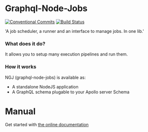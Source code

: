 # Graphql-Node-Jobs

[![Conventional Commits](https://img.shields.io/badge/Conventional%20Commits-1.0.0-yellow.svg)](https://conventionalcommits.org) [![Build Status](https://github.com/teamstarter/graphql-node-jobs/workflows/Node%20CI/badge.svg)](https://github.com/teamstarter/graphql-node-jobs/actions)

'A job scheduler, a runner and an interface to manage jobs. In one lib.'

### What does it do?

It allows you to setup many execution pipelines and run them.

### How it works

NGJ \(graphql-node-jobs\) is available as:

- A standalone NodeJS application
- A GraphQL schema plugable to your Apollo server Schema

# Manual

Get started with [the online documentation](https://vincent-desmares.gitbook.io/graphql-node-jobs/)
